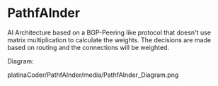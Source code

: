 # PathfAInder
AI Architecture based on a BGP-Peering like protocol that doesn't use matrix multiplication to calculate the weights. The decisions are made based on routing and the connections will be weighted.

Diagram:

platinaCoder/PathfAInder/media/PathfAInder_Diagram.png
